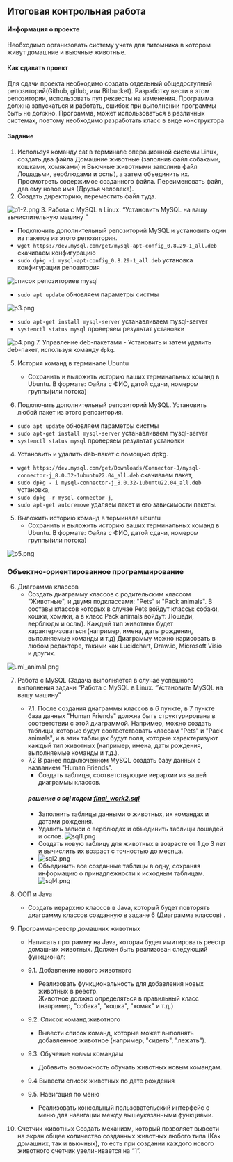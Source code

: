 ## Итоговая контрольная работа

#### Информация о проекте
Необходимо организовать систему учета для питомника в котором живут
домашние и вьючные животные.
#### Как сдавать проект
Для сдачи проекта необходимо создать отдельный общедоступный
репозиторий(Github, gitlub, или Bitbucket). Разработку вести в этом
репозитории, использовать пул реквесты на изменения. Программа должна
запускаться и работать, ошибок при выполнении программы быть не должно.
Программа, может использоваться в различных системах, поэтому необходимо
разработать класс в виде конструктора
#### Задание
1. Используя команду cat в терминале операционной системы Linux, создать
   два файла Домашние животные (заполнив файл собаками, кошками,
   хомяками) и Вьючные животными заполнив файл Лошадьми, верблюдами и
   ослы), а затем объединить их. Просмотреть содержимое созданного файла.
   Переименовать файл, дав ему новое имя (Друзья человека).
2. Создать директорию, переместить файл туда.

![p1-2.png](p1-2.png)
3. Работа с MySQL в Linux. “Установить MySQL на вашу вычислительную машину ”
   - Подключить дополнительный репозиторий MySQL и установить один из пакетов из этого репозитория.
   -  ```wget https://dev.mysql.com/get/mysql-apt-config_0.8.29-1_all.deb ``` скачиваем конфигурацию
   - ```sudo dpkg -i mysql-apt-config_0.8.29-1_all.deb``` установка конфигурации 
репозитория

![список репозиториев mysql](p3-1.png)
   - ```sudo apt update``` обновляем параметры систмы

![p3.png](p3.png)
  - ```sudo apt-get install mysql-server``` устанавливаем mysql-server
  - ```systemctl status mysql``` проверяем результат установки

![p4.png](p4.png)
7. Управление deb-пакетами
    - Установить и затем удалить deb-пакет, используя команду `dpkg`.

5. История команд в терминале Ubuntu
    - Сохранить и выложить историю ваших терминальных команд в Ubuntu.
      В формате: Файла с ФИО, датой сдачи, номером группы(или потока)

3. Подключить дополнительный репозиторий MySQL. Установить любой пакет
   из этого репозитория.

- ```sudo apt update``` обновляем параметры систмы
- ```sudo apt-get install mysql-server``` устанавливаем mysql-server
- ```systemctl status mysql``` проверяем результат установки

4. Установить и удалить deb-пакет с помощью dpkg.
  
 - ```wget https://dev.mysql.com/get/Downloads/Connector-J/mysql-connector-j_8.0.32-1ubuntu22.04_all.deb```
   cкачиваем пакет,
 - ```sudo dpkg - i mysql-connector-j_8.0.32-1ubuntu22.04_all.deb``` установка,
 - ```sudo dpkg -r mysql-connector-j```,
 - ```sudo apt-get autoremove``` удаляем пакет и его зависимости пакеты.

5. Выложить историю команд в терминале ubuntu
   - Сохранить и выложить историю ваших терминальных команд в Ubuntu.
         В формате: Файла с ФИО, датой сдачи, номером группы(или потока)

![p5.png](p5.png)

### Объектно-ориентированное программирование

6. Диаграмма классов
    - Создать диаграмму классов с родительским классом "Животные", и двумя подклассами: "Pets" и "Pack animals".
      В составы классов которых в случае Pets войдут классы: собаки, кошки, хомяки, а в класс Pack animals войдут: Лошади, верблюды и ослы).
      Каждый тип животных будет характеризоваться (например, имена, даты рождения, выполняемые команды и т.д)
      Диаграмму можно нарисовать в любом редакторе, такими как Lucidchart, Draw.io, Microsoft Visio и других.

![uml_animal.png](uml_animal.png)

7. Работа с MySQL (Задача выполняется в случае успешного 
выполнения задачи “Работа с MySQL в Linux. 
“Установить MySQL на вашу машину”
    - 7.1. После создания диаграммы классов в 6 пункте, в 7 пункте база данных "Human Friends" 
   должна быть структурирована в соответствии с этой диаграммой. Например, можно создать таблицы, которые будут соответствовать классам "Pets" и "Pack animals", и в этих таблицах будут поля, которые характеризуют каждый тип животных (например, имена, даты рождения, выполняемые команды и т.д.).
    - 7.2  В ранее подключенном MySQL создать базу данных с названием "Human Friends".
      - Создать таблицы, соответствующие иерархии из вашей диаграммы классов.
      #### *решение с sql кодом [final_work2.sql](final_work2.sql)*
      - Заполнить таблицы данными о животных, их командах и датами рождения.
      - Удалить записи о верблюдах и объединить таблицы лошадей и ослов.
      ![sql1.png](sql1.png)
      - Создать новую таблицу для животных в возрасте от 1 до 3 лет и вычислить их возраст с точностью до месяца.
      - ![sql2.png](sql2.png)
      - Объединить все созданные таблицы в одну, сохраняя информацию о принадлежности к исходным таблицам.
      ![sql4.png](sql4.png)



8. ООП и Java
    - Создать иерархию классов в Java, который будет повторять 
   диаграмму классов созданную в задаче 6 (Диаграмма классов) .

9. Программа-реестр домашних животных
    - Написать программу на Java, которая будет имитировать реестр домашних животных.
      Должен быть реализован следующий функционал:

   - 9.1. Добавление нового животного
     - Реализовать функциональность для добавления новых животных в реестр.       
        Животное должно определяться в правильный класс (например, "собака", "кошка", "хомяк" и т.д.)

   - 9.2. Список команд животного
     - Вывести список команд, которые может выполнять добавленное животное (например, "сидеть", "лежать").

   - 9.3. Обучение новым командам
     - Добавить возможность обучать животных новым командам.
   
   - 9.4 Вывести список животных по дате рождения

   - 9.5. Навигация по меню
     - Реализовать консольный пользовательский интерфейс с меню для навигации между вышеуказанными функциями.

10. Счетчик животных
    Создать механизм, который позволяет вывести на экран общее количество созданных животных любого типа (Как домашних, так и вьючных), то есть при создании каждого нового животного счетчик увеличивается на “1”. 